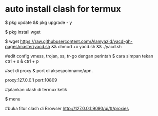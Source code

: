 # auto install clash for termux

$ pkg update && pkg upgrade - y

$ pkg install wget

$ wget https://raw.githubusercontent.com/Alamyazid/yacd-gh-pages/master/yacd.sh && chmod +x yacd.sh && ./yacd.sh

#edit config vmess, trojan, ss, tr-go dengan perintah
$ cara simpan tekan ctrl + s & ctrl + p

#set di proxy & port di aksespoinname/apn.

proxy:127.0.0.1
port:10809


#jalankan clash di termux ketik

$ menu

#buka fitur clash di Browser
http://127.0.0.1:9090/ui/#/proxies
